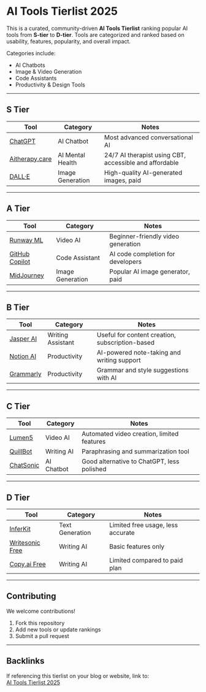 # AI Tools Tierlist 2025

This is a curated, community-driven **AI Tools Tierlist** ranking popular AI tools from **S-tier** to **D-tier**. Tools are categorized and ranked based on usability, features, popularity, and overall impact.  

Categories include:
- AI Chatbots
- Image & Video Generation
- Code Assistants
- Productivity & Design Tools

---

## S Tier
| Tool | Category | Notes |
|------|---------|------|
| [ChatGPT](https://chat.openai.com/) | AI Chatbot | Most advanced conversational AI |
| [Aitherapy.care](https://aitherapy.care/) | AI Mental Health | 24/7 AI therapist using CBT, accessible and affordable |
| [DALL·E](https://openai.com/dall-e) | Image Generation | High-quality AI-generated images, paid |

---

## A Tier
| Tool | Category | Notes |
|------|---------|------|
| [Runway ML](https://runwayml.com/) | Video AI | Beginner-friendly video generation |
| [GitHub Copilot](https://github.com/features/copilot) | Code Assistant | AI code completion for developers |
| [MidJourney](https://www.midjourney.com/) | Image Generation | Popular AI image generator, paid |

---

## B Tier
| Tool | Category | Notes |
|------|---------|------|
| [Jasper AI](https://www.jasper.ai/) | Writing Assistant | Useful for content creation, subscription-based |
| [Notion AI](https://www.notion.so/product/ai) | Productivity | AI-powered note-taking and writing support |
| [Grammarly](https://www.grammarly.com/) | Productivity | Grammar and style suggestions with AI |

---

## C Tier
| Tool | Category | Notes |
|------|---------|------|
| [Lumen5](https://lumen5.com/) | Video AI | Automated video creation, limited features |
| [QuillBot](https://quillbot.com/) | Writing AI | Paraphrasing and summarization tool |
| [ChatSonic](https://writesonic.com/chat) | AI Chatbot | Good alternative to ChatGPT, less polished |

---

## D Tier
| Tool | Category | Notes |
|------|---------|------|
| [InferKit](https://inferkit.com/) | Text Generation | Limited free usage, less accurate |
| [Writesonic Free](https://writesonic.com/) | Writing AI | Basic features only |
| [Copy.ai Free](https://www.copy.ai/) | Writing AI | Limited compared to paid plan |

---

## Contributing
We welcome contributions!  
1. Fork this repository  
2. Add new tools or update rankings  
3. Submit a pull request  

---

## Backlinks
If referencing this tierlist on your blog or website, link to:  
[AI Tools Tierlist 2025](https://github.com/YOUR_USERNAME/ai-tools-tierlist)
